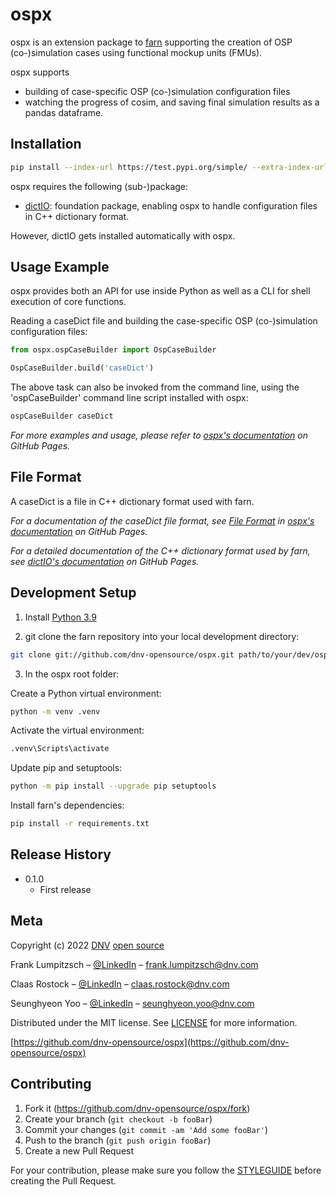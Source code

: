 # ospx
ospx is an extension package to [farn][farn_docs] supporting the creation of OSP (co-)simulation cases using functional mockup units (FMUs).

ospx supports
* building of case-specific OSP (co-)simulation configuration files
* watching the progress of cosim, and saving final simulation results as a pandas dataframe.

## Installation
```sh
pip install --index-url https://test.pypi.org/simple/ --extra-index-url https://pypi.org/simple/ ospx
```
ospx requires the following (sub-)package:
* [dictIO][dictIO_docs]: foundation package, enabling ospx to handle configuration files in C++ dictionary format.

However, dictIO gets installed automatically with ospx.

## Usage Example

ospx provides both an API for use inside Python as well as a CLI for shell execution of core functions.

Reading a caseDict file and building the case-specific OSP (co-)simulation configuration files:
~~~py
from ospx.ospCaseBuilder import OspCaseBuilder

OspCaseBuilder.build('caseDict')
~~~

The above task can also be invoked from the command line, using the 'ospCaseBuilder' command line script installed with ospx:
~~~sh
ospCaseBuilder caseDict
~~~

_For more examples and usage, please refer to [ospx's documentation][ospx_docs] on GitHub Pages._

## File Format
A caseDict is a file in C++ dictionary format used with farn.

_For a documentation of the caseDict file format, see [File Format](fileFormat.md) in [ospx's documentation][ospx_docs] on GitHub Pages._

_For a detailed documentation of the C++ dictionary format used by farn, see [dictIO's documentation][dictIO_docs] on GitHub Pages._

## Development Setup

1. Install [Python 3.9](https://www.python.org/downloads/release/python-399/)

2. git clone the farn repository into your local development directory:

~~~sh
git clone git://github.com/dnv-opensource/ospx.git path/to/your/dev/ospx
~~~

3. In the ospx root folder:

Create a Python virtual environment:
~~~sh
python -m venv .venv
~~~
Activate the virtual environment:
~~~sh
.venv\Scripts\activate
~~~
Update pip and setuptools:
~~~sh
python -m pip install --upgrade pip setuptools
~~~
Install farn's dependencies:
~~~sh
pip install -r requirements.txt
~~~


## Release History

* 0.1.0
    * First release

## Meta

Copyright (c) 2022 [DNV](https://www.dnv.com) [open source](https://github.com/dnv-opensource)

Frank Lumpitzsch – [@LinkedIn](https://www.linkedin.com/in/frank-lumpitzsch-23013196/) – frank.lumpitzsch@dnv.com

Claas Rostock – [@LinkedIn](https://www.linkedin.com/in/claasrostock/?locale=en_US) – claas.rostock@dnv.com

Seunghyeon Yoo – [@LinkedIn](https://www.linkedin.com/in/seunghyeon-yoo-3625173b/) – seunghyeon.yoo@dnv.com

Distributed under the MIT license. See [LICENSE](LICENSE.md) for more information.

[https://github.com/dnv-opensource/ospx](https://github.com/dnv-opensource/ospx)

## Contributing

1. Fork it (<https://github.com/dnv-opensource/ospx/fork>)
2. Create your branch (`git checkout -b fooBar`)
3. Commit your changes (`git commit -am 'Add some fooBar'`)
4. Push to the branch (`git push origin fooBar`)
5. Create a new Pull Request

For your contribution, please make sure you follow the [STYLEGUIDE](STYLEGUIDE.md) before creating the Pull Request.

<!-- Markdown link & img dfn's -->
[dictIO_docs]: https://turbo-adventure-f218cdea.pages.github.io
[ospx_docs]: https://literate-guacamole-9daa57bc.pages.github.io
[farn_docs]: https://crispy-tribble-285142b5.pages.github.io